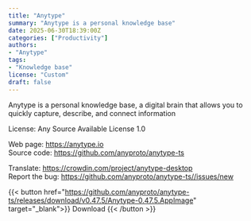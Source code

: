 ```yaml
---
title: "Anytype"
summary: "Anytype is a personal knowledge base"
date: 2025-06-30T18:39:00Z
categories: ["Productivity"]
authors:
- "Anytype"
tags: 
- "Knowledge base"
license: "Custom"
draft: false
---
```


Anytype is a personal knowledge base, a digital brain that allows you to quickly capture, describe, and connect information

License: Any Source Available License 1.0

Web page: <https://anytype.io>  
Source code: <https://github.com/anyproto/anytype-ts>

Translate: <https://crowdin.com/project/anytype-desktop>  
Report the bug: <https://github.com/anyproto/anytype-ts//issues/new>  

{{< button href="https://github.com/anyproto/anytype-ts/releases/download/v0.47.5/Anytype-0.47.5.AppImage" target="_blank">}}
Download
{{< /button >}}